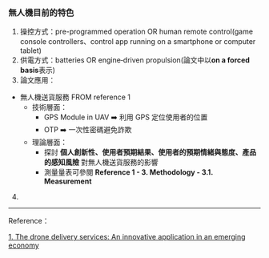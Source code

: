 ### 無人機目前的特色
1. 操控方式：pre-programmed operation OR human remote control(game console controllers、control app running on a smartphone or computer tablet)
2. 供電方式：batteries OR engine‑driven propulsion(論文中以**on a forced basis**表示)
3. 論文應用：
  - 無人機送貨服務 FROM reference 1
    - 技術層面：
      - GPS Module in UAV ➡️ 利用 GPS 定位使用者的位置
      - OTP ➡️ 一次性密碼避免詐欺
    - 理論層面：
      - 探討 **個人創新性、使用者預期結果、使用者的預期情緒與態度、產品的感知風險** 對無人機送貨服務的影響
      - 測量量表可參閱 **Reference 1 - 3. Methodology - 3.1. Measurement**
4.   


---
Reference：

[1. The drone delivery services: An innovative application in an emerging economy](https://github.com/ianchiu111/Paper_Reading/blob/main/UAV/01%20-%20The%20drone%20delivery%20services%3A%20An%20innovative%20application%20in%20an%20emerging%20economy.md)

